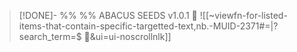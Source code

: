 > [!DONE]- %% %% ABACUS SEEDS v1.0.1 🧮
> ![[~viewfn-for-listed-items-that-contain-specific-targetted-text,nb.-MUID-2371#=|?search_term=$ 🧮&ui=ui-noscrollnlk]]
